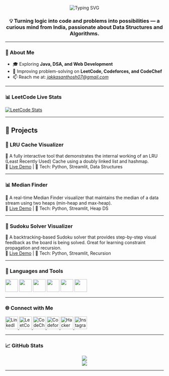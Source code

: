 <!-- Typing animation -->
<p align="center">
  <img src="https://readme-typing-svg.demolab.com?font=Fira+Code&weight=500&size=25&pause=300&center=true&vCenter=true&width=600&lines=Hi+%F0%9F%91%8B%2C+I'm+Santhosh+Jakka;Java+%7C+DSA+%7C+Problem+Solver;Welcome+to+my+GitHub+Journey!" alt="Typing SVG" />
</p>

<h3 align="center">💡 Turning logic into code and problems into possibilities — a curious mind from India, passionate about Data Structures and Algorithms.</h3>

---

### 🌟 About Me

- 🎓 Exploring **Java, DSA, and Web Development**
- 🧠 Improving problem-solving on **LeetCode, Codeforces, and CodeChef**
- 📫 Reach me at: *jakkasanthosh07@gmail.com*

---

### 📊 LeetCode Live Stats

[![LeetCode Stats](https://leetcard.jacoblin.cool/santhosh_1409?theme=dark&font=Karma&ext=activity)](https://leetcode.com/santhosh_1409)

---

## 🚀 Projects

### 🔁 LRU Cache Visualizer  
📌 A fully interactive tool that demonstrates the internal working of an LRU (Least Recently Used) Cache using a doubly linked list and hashmap.  
🔗 [Live Demo](http://lru-cache-kvr.streamlit.app) | 📂 Tech: Python, Streamlit, Data Structures

---

### 📊 Median Finder  
📌 A real-time Median Finder visualizer that maintains the median of a data stream using two heaps (min-heap and max-heap).  
🔗 [Live Demo](https://jsanthosh-realtimemedian.streamlit.app/) | 📂 Tech: Python, Streamlit, Heap DS

---

### 🔢 Sudoku Solver Visualizer  
📌 A backtracking-based Sudoku solver that provides step-by-step visual feedback as the board is being solved. Great for learning constraint propagation and recursion.  
🔗 [Live Demo](https://sudoku-solver-santhosh.streamlit.app) | 📂 Tech: Python, Streamlit, Recursion

---

### 🧰 Languages and Tools

<p align="left">
  <img src="https://cdn.jsdelivr.net/gh/devicons/devicon/icons/java/java-original.svg" width="40" height="40"/>
  <img src="https://cdn.jsdelivr.net/gh/devicons/devicon/icons/python/python-original.svg" width="40" height="40"/>
  <img src="https://cdn.jsdelivr.net/gh/devicons/devicon/icons/html5/html5-original.svg" width="40" height="40"/>
  <img src="https://cdn.jsdelivr.net/gh/devicons/devicon/icons/css3/css3-original.svg" width="40" height="40"/>
  <img src="https://cdn.jsdelivr.net/gh/devicons/devicon/icons/javascript/javascript-original.svg" width="40" height="40"/>
  <img src="https://cdn.jsdelivr.net/gh/devicons/devicon/icons/mysql/mysql-original.svg" width="40" height="40"/>
</p>

---

### 🌐 Connect with Me

<p align="left">
  <a href="https://www.linkedin.com/in/jakka-santhosh" target="_blank">
    <img src="https://cdn.jsdelivr.net/gh/devicons/devicon/icons/linkedin/linkedin-original.svg" alt="LinkedIn" width="40" height="40" />
  </a>
  <a href="https://leetcode.com/santhosh_1409" target="_blank">
    <img src="https://upload.wikimedia.org/wikipedia/commons/1/19/LeetCode_logo_black.png" alt="LeetCode" width="40" height="40" />
  </a>
  <a href="https://www.codechef.com/users/jakka_santhosh" target="_blank">
    <img src="https://cdn.codechef.com/sites/all/themes/abessive/cc-logo.png" alt="CodeChef" width="40" height="40" />
  </a>
  <a href="https://codeforces.com/profile/santhosh_1409" target="_blank">
    <img src="https://cdn.iconscout.com/icon/free/png-256/code-forces-3629285-3031869.png" alt="Codeforces" width="40" height="40" />
  </a>
  <a href="https://www.hackerrank.com/santhosh_1409" target="_blank">
    <img src="https://cdn.worldvectorlogo.com/logos/hackerrank.svg" alt="HackerRank" width="40" height="40" />
  </a>
  <a href="https://instagram.com/santhuuu_1409" target="_blank">
    <img src="https://cdn-icons-png.flaticon.com/512/1384/1384063.png" alt="Instagram" width="40" height="40" />
  </a>
</p>

---

### 📈 GitHub Stats

<p align="center">
  <img src="https://github-readme-stats.vercel.app/api?username=jakkasanthosh&show_icons=true&theme=tokyonight" />
  <br />
  <img src="https://github-readme-stats.vercel.app/api/top-langs/?username=jakkasanthosh&layout=compact&theme=tokyonight" />
</p>

---


